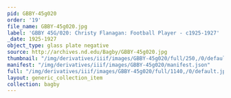 ```yaml
---
pid: GBBY-45g020
order: '19'
file_name: GBBY-45g020.jpg
label: 'GBBY 45G/020: Christy Flanagan: Football Player - c1925-1927'
_date: 1925-1927
object_type: glass plate negative
source: http://archives.nd.edu/Bagby/GBBY-45g020.jpg
thumbnail: "/img/derivatives/iiif/images/GBBY-45g020/full/250,/0/default.jpg"
manifest: "/img/derivatives/iiif/images/GBBY-45g020/manifest.json"
full: "/img/derivatives/iiif/images/GBBY-45g020/full/1140,/0/default.jpg"
layout: generic_collection_item
collection: bagby
---
```

